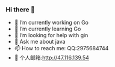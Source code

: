 ### Hi there 👋

<!--
**nick887/nick887** is a ✨ _special_ ✨ repository because its `README.md` (this file) appears on your GitHub profile.
-->
- 🔭 I’m currently working on Go
- 🌱 I’m currently learning Go
- 🤔 I’m looking for help with gin
- 💬 Ask me about java
- 📫 How to reach me: QQ:2975684744
- 📮 个人邮箱:http://47.116.139.54
